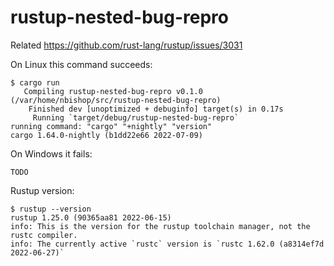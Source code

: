 # rustup-nested-bug-repro

Related <https://github.com/rust-lang/rustup/issues/3031>

On Linux this command succeeds:

```
$ cargo run
   Compiling rustup-nested-bug-repro v0.1.0 (/var/home/nbishop/src/rustup-nested-bug-repro)
    Finished dev [unoptimized + debuginfo] target(s) in 0.17s
     Running `target/debug/rustup-nested-bug-repro`
running command: "cargo" "+nightly" "version"
cargo 1.64.0-nightly (b1dd22e66 2022-07-09)
```

On Windows it fails:

```
TODO
```

Rustup version:
```
$ rustup --version
rustup 1.25.0 (90365aa81 2022-06-15)
info: This is the version for the rustup toolchain manager, not the rustc compiler.
info: The currently active `rustc` version is `rustc 1.62.0 (a8314ef7d 2022-06-27)`
```
